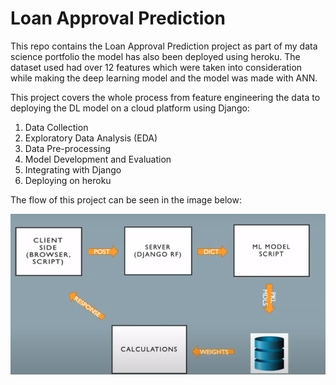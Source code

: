 # Loan Approval Prediction

This repo contains the Loan Approval Prediction project as part of my data science portfolio the model has also been deployed using heroku. The dataset used had over 12 features which were taken into consideration while making the deep learning model and the model was made with ANN.

This project covers the whole process from feature engineering the data to deploying the DL model on a cloud platform using Django:


1. Data Collection
2. Exploratory Data Analysis (EDA)
3. Data Pre-processing
4. Model Development and Evaluation
5. Integrating with Django
6. Deploying on heroku


The flow of this project can be seen in the image below: 

![flow](https://github.com/Rockyheer/LoanApprovalModel/blob/master/flow.png)
